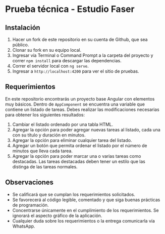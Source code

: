 # Prueba técnica - Estudio Faser
## Instalación
1. Hacer un fork de este repositorio en su cuenta de Github, que sea público.
2. Clonar su fork en su equipo local.
3. Ingresar vía Terminal o Command Prompt a la carpeta del proyecto y correr `npm install` para descargar las dependencias.
4. Correr el servidor local con `ng serve`.
5. Ingresar a `http://localhost:4200` para ver el sitio de pruebas.
## Requerimientos
En este repositorio encontrarás un proyecto base Angular con elementos muy básicos. Dentro de `AppComponent` se encuentra una variable que contiene un listado de tareas. Debes realizar las modificaciones necesarias para obtener los siguientes resultados:
1. Cambiar el listado ordenado por una tabla HTML.
2. Agregar la opción para poder agregar nuevas tareas al listado, cada una con su título y duración en minutos.
3. Agregar la opción para eliminar cualquier tarea del listado.
4. Agregar un botón que permita ordenar el listado por el número de minutos que lleva cada tarea.
5. Agregar la opción para poder marcar una o varias tareas como destacadas. Las tareas destacadas deben tener un estilo que las distinga de las tareas normales.
## Observaciones
- Se calificará que se cumplan los requerimientos solicitados.
- Se favorecerá al código legible, comentado y que siga buenas prácticas de programación.
- Concentrarse únicamente en el cumplimiento de los requerimientos. Se ignorará el aspecto gráfico de la aplicación.
- Cualquier duda sobre los requerimientos o la entrega comunicarla vía WhatsApp.